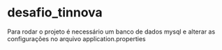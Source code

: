 # desafio_tinnova

Para rodar o projeto é necessário um banco de dados mysql e alterar as configurações no arquivo application.properties
